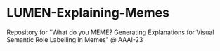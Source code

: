 # LUMEN-Explaining-Memes
Repository for "What do you MEME? Generating Explanations for Visual Semantic Role Labelling in Memes" @ AAAI-23
